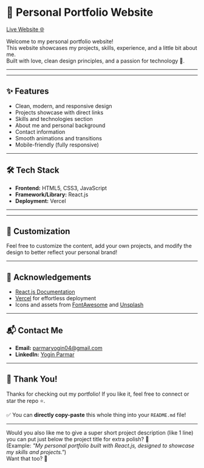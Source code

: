 # 🌟 Personal Portfolio Website

[Live Website 🌐](https://portfolio-website-main-five-vert.vercel.app/)

Welcome to my personal portfolio website!  
This website showcases my projects, skills, experience, and a little bit about me.  
Built with love, clean design principles, and a passion for technology 🚀.

---

---

## ✨ Features

- Clean, modern, and responsive design
- Projects showcase with direct links
- Skills and technologies section
- About me and personal background
- Contact information
- Smooth animations and transitions
- Mobile-friendly (fully responsive)

---

## 🛠️ Tech Stack

- **Frontend:** HTML5, CSS3, JavaScript
- **Framework/Library:** React.js
- **Deployment:** Vercel

---
---

## 🧩 Customization

Feel free to customize the content, add your own projects, and modify the design to better reflect your personal brand!

---

## 🙏 Acknowledgements

- [React.js Documentation](https://reactjs.org/)
- [Vercel](https://vercel.com/) for effortless deployment
- Icons and assets from [FontAwesome](https://fontawesome.com/) and [Unsplash](https://unsplash.com/)

---

## 📬 Contact Me

- **Email:** [parmaryogin04@gmail.com](mailto:parmaryogin04@gmail.com)
- **LinkedIn:** [Yogin Parmar](https://www.linkedin.com/in/yogin-parmar-15b7aa1a8)

---

## 🖤 Thank You!

Thanks for checking out my portfolio! If you like it, feel free to connect or star the repo ⭐️.


✅ You can **directly copy-paste** this whole thing into your `README.md` file!

---
  
Would you also like me to give a super short project description (like 1 line) you can put just below the project title for extra polish? 🚀  
(Example: _"My personal portfolio built with React.js, designed to showcase my skills and projects."_)  
Want that too? 🎯
